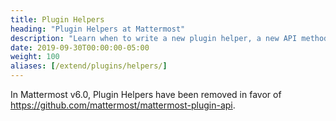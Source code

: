 ```yaml
---
title: Plugin Helpers
heading: "Plugin Helpers at Mattermost"
description: "Learn when to write a new plugin helper, a new API method, and a new hook for Mattermost."
date: 2019-09-30T00:00:00-05:00
weight: 100
aliases: [/extend/plugins/helpers/]
---
```


In Mattermost v6.0, Plugin Helpers have been removed in favor of https://github.com/mattermost/mattermost-plugin-api.
